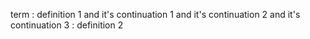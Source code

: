 term
: definition 1
and it's continuation 1
and it's continuation 2
and it's continuation 3
: definition 2
